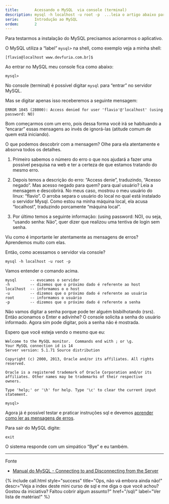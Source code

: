 ```yaml
---
title:       Acessando o MySQL  via console (terminal)
description: mysql -h localhost -u root -p  ...leia o artigo abaixo para entender o comando.
serie:       Introdução ao MySQL
ordem:       2
---
```



Para testarmos a instalação do MySQL precisamos acionarmos o aplicativo.

O MySQL utiliza a “label” `mysql>` na shell, como exemplo veja a minha shell:

    [flavio@localhost www.devfuria.com.br]$

Ao entrar no MySQL meu console fica como abaixo:

    mysql>

No console (terminal) é possível digitar `mysql` para “entrar” no servidor MySQL. 

Mas se digitar apenas isso receberemos a seguinte mensagem:

    ERROR 1045 (28000): Access denied for user 'flavio'@'localhost' (using password: NO)

Bom começarmos com um erro, pois dessa forma você irá se habituando a “encarar” essas mensagens ao invés de ignorá-las
(atitude comum de quem está iniciando).

O que podemos descobrir com a mensagem? Olhe para ela atentamente e absorva todos os detalhes.

1. Primeiro sabemos o número do erro o que nos ajudará a fazer uma possível pesquisa na web e ter a certeza de que 
estamos tratando do mesmo erro.

2. Depois temos a descrição do erro: “Access denie”, traduzindo, “Acesso negado”. Mas acesso negado para quem? para qual
 usuário? Leia a mensagem e descobrirá. No meus caso, mostrou o meu usuário do linux: “flavio”. O arroba separa o usuário do local no qual está instalado o servidor Mysql. Como estou na minha máquina local, ela acusa “localhost”, traduzindo porcamente “máquina local”.

3. Por último temos a seguinte informação: (using password: NO), ou seja, “usando senha: Não”, quer dizer que realizou 
uma tentiva de login sem senha.

Viu como é importante ler atentamente as mensagens de erros? Aprendemos muito com elas.

Então, como acessamos o servidor via console?

    mysql -h localhost -u root -p

Vamos entender o comando acima.

    mysql      -- evocamos o servidor
    -h         -- dizemos que o próximo dado é referente ao host
    localhost  -- informamos o o host
    -u         -- dizemos que o próximo dado é referente ao usuário
    root       -- informamos o usuário
    -p         -- dizemos que o próximo dado é referente a senha

Não vamos digitar a senha porque pode ter alguém bisbilhotando (rsrs). Então acionamos o Enter e adivinhe? O console 
solicita a senha do usuário informado. Agora sim pode digitar, pois a senha não é mostrada.

Espero que você esteja vendo o mesmo que eu:

    Welcome to the MySQL monitor.  Commands end with ; or \g.
    Your MySQL connection id is 14
    Server version: 5.1.71 Source distribution

    Copyright (c) 2000, 2013, Oracle and/or its affiliates. All rights reserved.

    Oracle is a registered trademark of Oracle Corporation and/or its
    affiliates. Other names may be trademarks of their respective
    owners.

    Type 'help;' or '\h' for help. Type '\c' to clear the current input statement.

    mysql> 

Agora já é possível testar e praticar instruções sql e devemos 
[aprender como ler as mensagens de erros](../mysql-ler-mensagens-erro/).

Para sair do MySQL digite:

    exit

O sistema responde com um simpático “Bye” e eu também.

- - -
Fonte

* [Manual do MySQL - Connecting to and Disconnecting from the Server](http://dev.mysql.com/doc/refman/5.7/en/connecting-disconnecting.html "link-externo") 


{% include call.html
    style="success"
    title="Ops, não vá embora ainda não!"
    descr="Veja a index deste mini curso de sql e me diga o que você achou? Gostou da iniciativa? Faltou cobrir algum assunto?"
    href="/sql/"
    label="Ver lista de matérias!"
%}